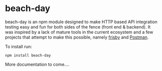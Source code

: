 # beach-day
beach-day is an npm module designed to make HTTP based API integration testing easy and fun for both sides of the fence (front end & backend).
It was inspired by a lack of mature tools in the current ecosystem and a few projects that attempt to make this possible, namely [frisby](http://frisbyjs.com/) and [Postman](https://www.getpostman.com/).

To install run:
```
npm install beach-day
```

More documentation to come....